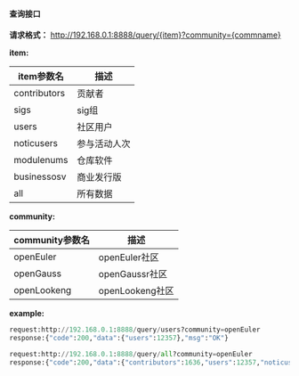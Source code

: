 #### 查询接口

**请求格式：** http://192.168.0.1:8888/query/{item}?community={commname}

**item:**

|item参数名|描述|
|  ----  | ----|
| contributors  | 贡献者 |
| sigs  | sig组 |
| users  | 社区用户 |
| noticusers  | 参与活动人次 |
| modulenums  | 仓库软件 |
| businessosv  | 商业发行版 |
| all  | 所有数据 |

**community:**

|  community参数名   | 描述|
|  ----  | ----  |
| openEuler  | openEuler社区 |
| openGauss  | openGaussr社区 |
| openLookeng  | openLookeng社区 |

**example:**
```python
request:http://192.168.0.1:8888/query/users?community=openEuler
response:{"code":200,"data":{"users":12357},"msg":"OK"}
```

```python
request:http://192.168.0.1:8888/query/all?community=openEuler
response:{"code":200,"data":{"contributors":1636,"users":12357,"noticusers":480931,"sigs":73,"modulenums":7269},"msg":"OK"}
```



